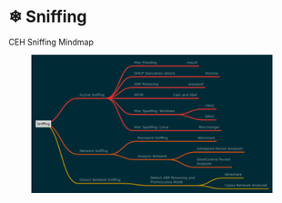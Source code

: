 # ❄ Sniffing

CEH Sniffing Mindmap

<figure><img src="../../../.gitbook/assets/Sniffing.png" alt=""><figcaption></figcaption></figure>

